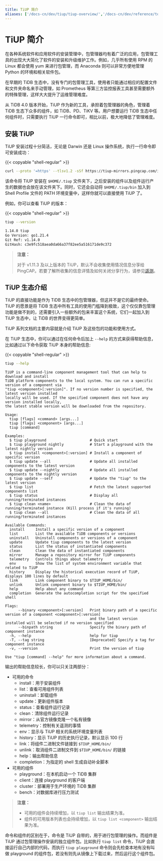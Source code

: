 ```yaml
---
title: TiUP 简介
aliases: ['/docs-cn/dev/tiup/tiup-overview/','/docs-cn/dev/reference/tools/tiup/overview/']
---
```


# TiUP 简介

在各种系统软件和应用软件的安装管理中，包管理器均有着广泛的应用，包管理工具的出现大大简化了软件的安装和升级维护工作。例如，几乎所有使用 RPM 的 Linux 都会使用 yum 来进行包管理，而 Anaconda 则可以非常方便地管理 Python 的环境和相关软件包。

在早期的 TiDB 生态中，没有专门的包管理工具，使用者只能通过相应的配置文件和文件夹命名来手动管理，如 Prometheus 等第三方监控报表工具甚至需要额外的特殊管理，这样大大提升了运维管理难度。

从 TiDB 4.0 版本开始，TiUP 作为新的工具，承担着包管理器的角色，管理着 TiDB 生态下众多的组件，如 TiDB、PD、TiKV 等。用户想要运行 TiDB 生态中任何组件时，只需要执行 TiUP 一行命令即可，相比以前，极大地降低了管理难度。

## 安装 TiUP

TiUP 安装过程十分简洁，无论是 Darwin 还是 Linux 操作系统，执行一行命令即可安装成功：

{{< copyable "shell-regular" >}}

```bash
curl --proto '=https' --tlsv1.2 -sSf https://tiup-mirrors.pingcap.com/install.sh | sh
```

该命令将 TiUP 安装在 `$HOME/.tiup` 文件夹下，之后安装的组件以及组件运行产生的数据也会放在该文件夹下。同时，它还会自动将 `$HOME/.tiup/bin` 加入到 Shell Profile 文件的 PATH 环境变量中，这样你就可以直接使用 TiUP 了。

例如，你可以查看 TiUP 的版本：

{{< copyable "shell-regular" >}}

```bash
tiup --version
```

```bash
1.14.0 tiup
Go Version: go1.21.4
Git Ref: v1.14.0
GitHash: c3e9fc518aea0da66a37f82ee5a516171de9c372
```

> **注意：**
>
> 对于 v1.11.3 及以上版本的 TiUP，默认不会收集使用情况信息分享给 PingCAP。若要了解所收集的信息详情及如何关闭分享行为，请参见[遥测](/telemetry.md)。

## TiUP 生态介绍

TiUP 的直接功能是作为 TiDB 生态中的包管理器，但这并不是它的最终使命。TiUP 的愿景是将 TiDB 生态中所有工具的使用门槛降到极致，这个仅仅靠包管理功能是做不到的，还需要引入一些额外的包来丰富这个系统，它们一起加入到 TiUP 生态中，让 TiDB 的世界变得更简单。

TiUP 系列文档的主要内容就是介绍 TiUP 及这些包的功能和使用方式。

在 TiUP 生态中，你可以通过在任何命令后加上 `--help` 的方式来获得帮助信息，比如通过以下命令获取 TiUP 本身的帮助信息:

{{< copyable "shell-regular" >}}

```bash
tiup --help
```

```
TiUP is a command-line component management tool that can help to download and install
TiDB platform components to the local system. You can run a specific version of a component via
"tiup <component>[:version]". If no version number is specified, the latest version installed
locally will be used. If the specified component does not have any version installed locally,
the latest stable version will be downloaded from the repository.

Usage:
  tiup [flags] <command> [args...]
  tiup [flags] <component> [args...]
  tiup [command]

Examples:
  $ tiup playground                    # Quick start
  $ tiup playground nightly            # Start a playground with the latest nightly version
  $ tiup install <component>[:version] # Install a component of specific version
  $ tiup update --all                  # Update all installed components to the latest version
  $ tiup update --nightly              # Update all installed components to the nightly version
  $ tiup update --self                 # Update the "tiup" to the latest version
  $ tiup list                          # Fetch the latest supported components list
  $ tiup status                        # Display all running/terminated instances
  $ tiup clean <name>                  # Clean the data of running/terminated instance (Kill process if it's running)
  $ tiup clean --all                   # Clean the data of all running/terminated instances

Available Commands:
  install     Install a specific version of a component
  list        List the available TiDB components or versions
  uninstall   Uninstall components or versions of a component
  update      Update tiup components to the latest version
  status      List the status of instantiated components
  clean       Clean the data of instantiated components
  mirror      Manage a repository mirror for TiUP components
  telemetry   Controls things about telemetry
  env         Show the list of system environment variable that related to TiUP
  history     Display the historical execution record of TiUP, displays 100 lines by default
  link        Link component binary to $TIUP_HOME/bin/
  unlink      Unlink component binary to $TIUP_HOME/bin/
  help        Help about any command
  completion  Generate the autocompletion script for the specified shell

Flags:
      --binary <component>[:version]   Print binary path of a specific version of a component <component>[:version]
                                       and the latest version installed will be selected if no version specified
      --binpath string                 Specify the binary path of component instance
  -h, --help                           help for tiup
  -T, --tag string                     [Deprecated] Specify a tag for component instance
  -v, --version                        Print the version of tiup

Use "tiup [command] --help" for more information about a command.
```

输出的帮助信息较长，你可以只关注两部分：

- 可用的命令
    - install：用于安装组件
    - list：查看可用组件列表
    - uninstall：卸载组件
    - update：更新组件版本
    - status：查看组件运行记录
    - clean：清除组件运行记录
    - mirror：从官方镜像克隆一个私有镜像
    - telemetry：控制有关遥测的事情
    - env：显示与 TiUP 相关的系统环境变量列表
    - history：显示 TiUP 的历史执行记录，默认显示 100 行
    - link：将组件二进制文件链接到 `$TIUP_HOME/bin/`
    - unlink：取消组件二进制文件到 `$TIUP_HOME/bin/` 的链接
    - help：输出帮助信息
    - completion：为指定的 shell 生成自动补全脚本
- 可用的组件
    - playground：在本机启动一个 TiDB 集群
    - client：连接 playground 的客户端
    - cluster：部署用于生产环境的 TiDB 集群
    - bench：对数据库进行压力测试

> **注意：**
>
> - 可用的组件会持续增加，以 `tiup list` 输出结果为准。
> - 组件的可用版本列表也会持续增加，以 `tiup list <component>` 输出结果为准。

命令和组件的区别在于，命令是 TiUP 自带的，用于进行包管理的操作。而组件是 TiUP 通过包管理操作安装的独立组件包。比如执行 `tiup list` 命令，TiUP 会直接运行自己内部的代码，而执行 `tiup playground` 命令则会先检查本地有没有叫做 playground 的组件包，若没有则先从镜像上下载过来，然后运行这个组件包。
